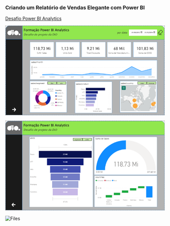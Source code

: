### Criando um Relatório de Vendas Elegante com Power BI

[Desafio Power BI Analytics](https://app.powerbi.com/groups/me/reports/0d19a116-b3a6-47c2-9ac7-ef26cd16be73?ctid=34e1f3ae-931e-44ab-a69f-6201674d51b1&pbi_source=linkShare)

![Page 1](https://github.com/elnataoliveira/DIO/blob/main/SRC/static/python_data_analytics/1.png)

![Page 2](https://github.com/elnataoliveira/DIO/blob/main/SRC/static/python_data_analytics/2.png)

![Files](https://github.com/elnataoliveira/DIO/blob/main/SRC/static/python_data_analytics)
